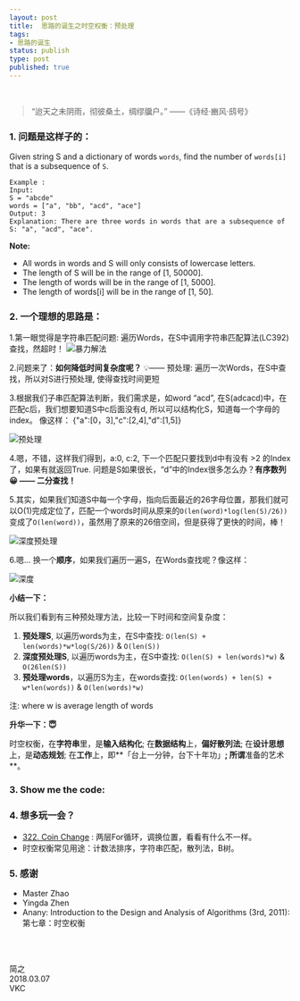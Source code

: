```yaml
--- 
layout: post
title:  思路的诞生之时空权衡：预处理
tags:
- 思路的诞生
status: publish
type: post
published: true
---
```


<br>


>  “迨天之未阴雨，彻彼桑土，绸缪牖户。” ——《诗经·豳风·鸱号》

### 1. 问题是这样子的：

Given string S and a dictionary of words `words`, find the number of `words[i]` that is a subsequence of `S`.

```
Example :
Input:
S = "abcde"
words = ["a", "bb", "acd", "ace"]
Output: 3
Explanation: There are three words in words that are a subsequence of S: "a", "acd", "ace".
```

**Note:**
- All words in words and S will only consists of lowercase letters.
- The length of S will be in the range of [1, 50000].
- The length of words will be in the range of [1, 5000].
- The length of words[i] will be in the range of [1, 50].

### 2. 一个理想的思路是：

1.第一眼觉得是字符串匹配问题: 遍历Words，在S中调用字符串匹配算法(LC392)查找，然超时！
![暴力解法](https://i.imgur.com/qZLd7y4.gif)

2.问题来了：**如何降低时间复杂度呢？**
💡—— 预处理: 遍历一次Words，在S中查找，所以对S进行预处理, 使得查找时间更短

3.根据我们子串匹配算法判断，我们需求是，如word “acd”, 在S(adcacd)中，在匹配c后，我们想要知道S中c后面没有d, 所以可以结构化S，知道每一个字母的index。 像这样： {"a":[0，3],"c":[2,4],"d":[1,5]}

![预处理](https://i.imgur.com/4OOJre9.gif)

4.嗯，不错，这样我们得到，a:0, c:2, 下一个匹配只要找到d中有没有 >2 的Index了，如果有就返回True. 问题是S如果很长，“d”中的Index很多怎么办？**有序数列😀 —— 二分查找！**

5.其实，如果我们知道S中每一个字母，指向后面最近的26字母位置，那我们就可以O(1)完成定位了，匹配一个words时间从原来的`O(len(word)*log(len(S)/26)) ` 变成了`O(len(word))`，虽然用了原来的26倍空间，但是获得了更快的时间，棒！

![深度预处理](https://i.imgur.com/ca4iDze.gif)

6.嗯... 换一个**顺序**，如果我们遍历一遍S，在Words查找呢？像这样：

![深度](https://i.imgur.com/NZadrTV.gif)

**小结一下：**

所以我们看到有三种预处理方法，比较一下时间和空间复杂度：

1. **预处理S**, 以遍历words为主，在S中查找: `O(len(S) + len(words)*w*log(S/26))` & `O(len(S)) `
2. **深度预处理S**, 以遍历words为主，在S中查找: `O(len(S) + len(words)*w)` & `O(26len(S))`
3. **预处理words**，以遍历S为主，在words查找: `O(len(words) + len(S) + w*len(words))` & `O(len(words)*w)`

注: where w is average length of words



**升华一下：😇**

时空权衡，在**字符串**里，是**输入结构化**; 在**数据结构**上，**偏好散列法**; 在**设计思想**上，是**动态规划**; 在**工作**上，即**「台上一分钟，台下十年功」**; 所谓**准备的艺术**。

### 3. Show me the code:
<script src="https://gist.github.com/WillWang-X/93abbc71bd3fa09ea8425531044fff9b.js"></script>
### 4. 想多玩一会？
- [322. Coin Change](https://leetcode.com/problems/coin-change/description/) : 两层For循环，调换位置，看看有什么不一样。
- 时空权衡常见用途：计数法排序，字符串匹配，散列法，B树。

### 5. 感谢
- Master Zhao 
- Yingda Zhen 
- Anany: Introduction to the Design and Analysis of Algorithms (3rd, 2011): 第七章：时空权衡



<br>
<br>

简之           
2018.03.07           
VKC
